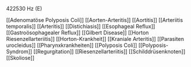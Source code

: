 422530 Hz (E)

[[Adenomatöse Polyposis Coli]]
[[Aorten-Arteritis]]
[[Aortitis]]
[[Arteriitis temporalis]]
[[Arteritis]]
[[Distichiasis]]
[[Esophageal Reflux]]
[[Gastroösophagealer Reflux]]
[[Gilbert Disease]]
[[Horton Riesenzellarteriitis]]
[[Horton-Krankheit]]
[[Kraniale Arteritis]]
[[Parasiten urocleidus]]
[[Pharynxkrankheiten]]
[[Polyposis Coli]]
[[Polyposis-Syndrom]]
[[Regurgitation]]
[[Riesenzellarteriitis]]
[[Schilddrüsenknoten]]
[[Skoliose]]